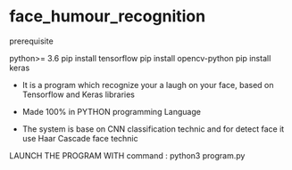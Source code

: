 # face_humour_recognition
prerequisite

python>= 3.6
pip install tensorflow
pip install opencv-python
pip install keras


- It is a program which recognize your a laugh on your face, based on Tensorflow and Keras libraries

- Made 100% in PYTHON programming Language 

- The system is base on CNN classification technic and for detect face
 it use Haar Cascade face technic

LAUNCH THE PROGRAM WITH command : python3 program.py
